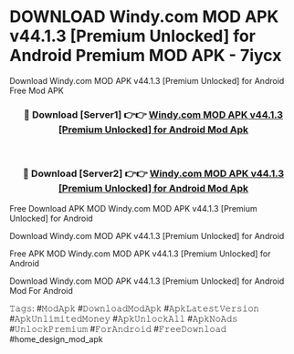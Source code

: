 # DOWNLOAD Windy.com MOD APK v44.1.3 [Premium Unlocked] for Android Premium MOD APK - 7iycx
Download Windy.com MOD APK v44.1.3 [Premium Unlocked] for Android Free Mod APK

<div align="center">
<h3>🔴 Download [Server1] 👉👉 <a href="https://apk-comot.site?title=Windy.com_MOD_APK_v44.1.3_[Premium_Unlocked]_for_Android">Windy.com MOD APK v44.1.3 [Premium Unlocked] for Android Mod Apk</a></h3><br>

<h3>🔴 Download [Server2] 👉👉 <a href="https://apk-comot.site?title=Windy.com_MOD_APK_v44.1.3_[Premium_Unlocked]_for_Android">Windy.com MOD APK v44.1.3 [Premium Unlocked] for Android Mod Apk</a></h3>
</div>


Free Download APK MOD Windy.com MOD APK v44.1.3 [Premium Unlocked] for Android

Download Windy.com MOD APK v44.1.3 [Premium Unlocked] for Android 

Free APK MOD Windy.com MOD APK v44.1.3 [Premium Unlocked] for Android 

Download Windy.com MOD APK v44.1.3 [Premium Unlocked] for Android Mod For Android

𝚃𝚊𝚐𝚜: #𝙼𝚘𝚍𝙰𝚙𝚔 #𝙳𝚘𝚠𝚗𝚕𝚘𝚊𝚍𝙼𝚘𝚍𝙰𝚙𝚔 #𝙰𝚙𝚔𝙻𝚊𝚝𝚎𝚜𝚝𝚅𝚎𝚛𝚜𝚒𝚘𝚗 #𝙰𝚙𝚔𝚄𝚗𝚕𝚒𝚖𝚒𝚝𝚎𝚍𝙼𝚘𝚗𝚎𝚢 #𝙰𝚙𝚔𝚄𝚗𝚕𝚘𝚌𝚔𝙰𝚕𝚕 #𝙰𝚙𝚔𝙽𝚘𝙰𝚍𝚜 #𝚄𝚗𝚕𝚘𝚌𝚔𝙿𝚛𝚎𝚖𝚒𝚞𝚖 #𝙵𝚘𝚛𝙰𝚗𝚍𝚛𝚘𝚒𝚍 #𝙵𝚛𝚎𝚎𝙳𝚘𝚠𝚗𝚕𝚘𝚊𝚍 #home_design_mod_apk